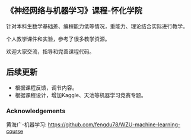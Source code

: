 
## 《神经网络与机器学习》课程-怀化学院

针对本科生数学基础差、编程能力低等情况，重能力、理论结合实际进行教学。


个人教学课件和实验，参考了很多教学资源。  

欢迎大家交流，指导和完善课程代码。 

## 后续更新  
- 根据课程反馈，调节内容。 
- 根据课程设计，增加Kaggle、天池等机器学习竞赛专题。

### Acknowledgements 
黄海广-机器学习: 
https://github.com/fengdu78/WZU-machine-learning-course


